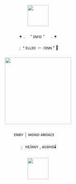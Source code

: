 <div align="center">
  <img height="70" src="https://64.media.tumblr.com/4c96b8ada1db9648d556d2a63368a684/cc40f8fa4eff3eaa-7d/s1280x1920/9c8dbcadaf8b4d66c7dfd0d429e1296de4d81ef1.jpg"  />
</div>

###

<p align="center">✦ . 　⁺  ɪɴꜰᴏ  ⁺ 　 . ✦<br><br>﹔ ❛ ᴇʟʟɪᴏ ​​    ─    ​ ꜰɪɴɴ ❜     🍂</p>

###

<div align="center">
  <img height="220" src="https://64.media.tumblr.com/79d333f26474f9af1d5401354d921bc4/486e72a916f2a1f0-64/s1280x1920/26fda1087fc43372342ca6909d4c81cacf37e184.jpg"  />
</div>

###

<p align="center">ᴇɴʙʏ ┊ ᴍᴏɴᴏ ᴀʀᴏᴀᴄᴇㅤㅤ<br>ㅤ<br>﹔ ʜᴇ/ᴀɴʏ ,  ᴀᴜᴅʜᴅ🕯️</p>

###

<div align="center">
  <img height="70" src="https://64.media.tumblr.com/ca830bfb67227aae709e7e19a1fd4d05/cc40f8fa4eff3eaa-2a/s1280x1920/f4519512d99bdc884d0f42515e28d0bcd59baad8.jpg"  />
</div>

###
